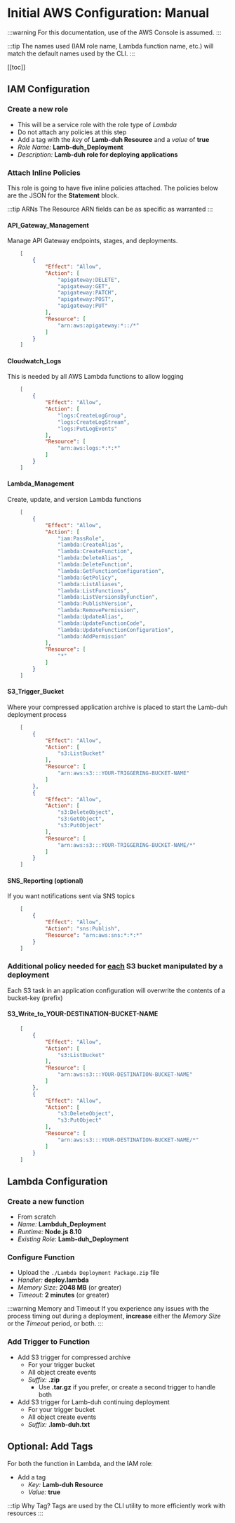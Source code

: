 # Initial AWS Configuration: Manual

:::warning
For this documentation, use of the AWS Console is assumed.
:::

:::tip
The names used (IAM role name, Lambda function name, etc.) will match the default names used by the CLI.
:::

[[toc]]

## IAM Configuration

### Create a new role
+ This will be a service role with the role type of *Lambda*
+ Do not attach any policies at this step
+ Add a tag with the *key* of **Lamb-duh Resource** and a *value* of **true**
+ *Role Name:* **Lamb-duh_Deployment**
+ *Description:* **Lamb-duh role for deploying applications**

### Attach Inline Policies

This role is going to have five inline policies attached.
The policies below are the JSON for the **Statement** block.

:::tip ARNs
The Resource ARN fields can be as specific as warranted
:::

#### API_Gateway_Management

Manage API Gateway endpoints, stages, and deployments.

```json
    [
        {
            "Effect": "Allow",
            "Action": [
                "apigateway:DELETE",
                "apigateway:GET",
                "apigateway:PATCH",
                "apigateway:POST",
                "apigateway:PUT"
            ],
            "Resource": [
                "arn:aws:apigateway:*::/*"
            ]
        }
    ]
```

#### Cloudwatch_Logs

This is needed by all AWS Lambda functions to allow logging

```json
    [
        {
            "Effect": "Allow",
            "Action": [
                "logs:CreateLogGroup",
                "logs:CreateLogStream",
                "logs:PutLogEvents"
            ],
            "Resource": [
                "arn:aws:logs:*:*:*"
            ]
        }
    ]
```

#### Lambda_Management

Create, update, and version Lambda functions

```json
    [
        {
            "Effect": "Allow",
            "Action": [
                "iam:PassRole",
                "lambda:CreateAlias",
                "lambda:CreateFunction",
                "lambda:DeleteAlias",
                "lambda:DeleteFunction",
                "lambda:GetFunctionConfiguration",
                "lambda:GetPolicy",
                "lambda:ListAliases",
                "lambda:ListFunctions",
                "lambda:ListVersionsByFunction",
                "lambda:PublishVersion",
                "lambda:RemovePermission",
                "lambda:UpdateAlias",
                "lambda:UpdateFunctionCode",
                "lambda:UpdateFunctionConfiguration",
                "lambda:AddPermission"
            ],
            "Resource": [
                "*"
            ]
        }
    ]
```

#### S3_Trigger_Bucket

Where your compressed application archive is placed to start the Lamb-duh deployment process

```json
    [
        {
            "Effect": "Allow",
            "Action": [
                "s3:ListBucket"
            ],
            "Resource": [
                "arn:aws:s3:::YOUR-TRIGGERING-BUCKET-NAME"
            ]
        },
        {
            "Effect": "Allow",
            "Action": [
                "s3:DeleteObject",
                "s3:GetObject",
                "s3:PutObject"
            ],
            "Resource": [
                "arn:aws:s3:::YOUR-TRIGGERING-BUCKET-NAME/*"
            ]
        }
    ]
```

#### SNS_Reporting (optional)

If you want notifications sent via SNS topics

```json
    [
        {
            "Effect": "Allow",
            "Action": "sns:Publish",
            "Resource": "arn:aws:sns:*:*:*"
        }
    ]
```

### Additional policy needed for <u>each</u> S3 bucket manipulated by a deployment

Each S3 task in an application configuration will overwrite the contents of a bucket-key (prefix)

#### S3_Write_to_YOUR-DESTINATION-BUCKET-NAME
```json
    [
        {
            "Effect": "Allow",
            "Action": [
                "s3:ListBucket"
            ],
            "Resource": [
                "arn:aws:s3:::YOUR-DESTINATION-BUCKET-NAME"
            ]
        },
        {
            "Effect": "Allow",
            "Action": [
                "s3:DeleteObject",
                "s3:PutObject"
            ],
            "Resource": [
                "arn:aws:s3:::YOUR-DESTINATION-BUCKET-NAME/*"
            ]
        }
    ]
```

## Lambda Configuration

### Create a new function

+ From scratch
+ *Name:* **Lambduh_Deployment**
+ *Runtime:* **Node.js 8.10**
+ *Existing Role:* **Lamb-duh_Deployment**

### Configure Function

+ Upload the `./Lambda Deployment Package.zip` file
+ *Handler:* **deploy.lambda**
+ *Memory Size:* **2048 MB** (or greater)
+ *Timeout:* **2 minutes** (or greater)

:::warning Memory and Timeout
If you experience any issues with the process timing out during a deployment, **increase** either the *Memory Size* or the *Timeout* period, or both.
:::

### Add Trigger to Function

+ Add S3 trigger for compressed archive
    + For your trigger bucket
    + All object create events
    + *Suffix:* **.zip**
        + Use **.tar.gz** if you prefer, or create a second trigger to handle both
+ Add S3 trigger for Lamb-duh continuing deployment
    + For your trigger bucket
    + All object create events
    + *Suffix:* **.lamb-duh.txt**

## Optional: Add Tags

For both the function in Lambda, and the IAM role:

+ Add a tag
    + *Key:* **Lamb-duh Resource**
    + *Value:* **true**

:::tip Why Tag?
Tags are used by the CLI utility to more efficiently work with resources
:::
